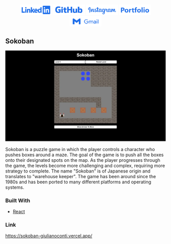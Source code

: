 <p align="center">
  <a href="https://www.linkedin.com/in/giulianoconti/"><img width="100" src="https://raw.githubusercontent.com/giulianoconti/api/main/svgs/linkedin.svg" alt="LinkedIn"></a>
  <a href="https://github.com/giulianoconti"><img width="100" src="https://raw.githubusercontent.com/giulianoconti/api/main/svgs/github.svg" alt="GitHub"></a>
  <a href="https://www.instagram.com/giulianocontii/"><img width="100" src="https://raw.githubusercontent.com/giulianoconti/api/main/svgs/instagram.svg" alt="Instagram"></a>
  <a href="https://giulianoconti.com/"><img width="100" src="https://raw.githubusercontent.com/giulianoconti/api/main/svgs/portfolio.svg" alt="Portfolio"></a>
  <a href="mailto:giuliconti1@gmail.com"><img width="100" src="https://raw.githubusercontent.com/giulianoconti/api/main/svgs/gmail.svg" alt="Mail"></a>
</p>

## Sokoban

![Sokoban](https://raw.githubusercontent.com/giulianoconti/api/main/imagesProjects/images_1920x1080/sokoban.webp?raw=true)

Sokoban is a puzzle game in which the player controls a character who pushes boxes around a maze. The goal of the game is to push all the boxes onto their designated spots on the map. As the player progresses through the game, the levels become more challenging and complex, requiring more strategy to complete. The name "Sokoban" is of Japanese origin and translates to "warehouse keeper". The game has been around since the 1980s and has been ported to many different platforms and operating systems.

### Built With

* [React](https://reactjs.org/)

### Link

https://sokoban-giulianoconti.vercel.app/
